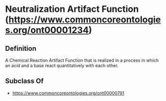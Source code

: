 # Neutralization Artifact Function (https://www.commoncoreontologies.org/ont00001234)

## Definition
A Chemical Reaction Artifact Function that is realized in a process in which an acid and a base react quantitatively with each other.

## Subclass Of
- https://www.commoncoreontologies.org/ont00000791


